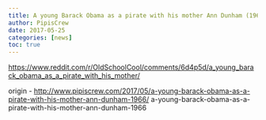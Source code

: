 ```yaml
---
title: A young Barack Obama as a pirate with his mother Ann Dunham (1966)
author: PipisCrew
date: 2017-05-25
categories: [news]
toc: true
---
```


https://www.reddit.com/r/OldSchoolCool/comments/6d4p5d/a_young_barack_obama_as_a_pirate_with_his_mother/

origin - http://www.pipiscrew.com/2017/05/a-young-barack-obama-as-a-pirate-with-his-mother-ann-dunham-1966/ a-young-barack-obama-as-a-pirate-with-his-mother-ann-dunham-1966